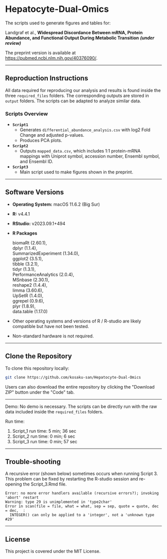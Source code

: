 # Hepatocyte-Dual-Omics

The scripts used to generate figures and tables for:

Landgraf et al., 
**Widespread Discordance Between mRNA, Protein Abundance, and Functional Output During Metabolic Transition** ***(under review)***

The preprint version is available at https://pubmed.ncbi.nlm.nih.gov/40376090/.

------------------------------------------------------------------------

## Reproduction Instructions

All data required for reproducing our analysis and results is found inside the three `required_files` folders. The corresponding outputs are stored in `output` folders. The scripts can be adapted to analyze similar data.

### Scripts Overview

-   **`Script1`**
    -   Generates `differential_abundance_analysis.csv` with log2 Fold Change and adjusted p-values.
    -   Produces PCA plots.
-   **`Script2`**
    -   Outputs `mapped_data.csv`, which includes 1:1 protein-mRNA mappings with Uniprot symbol, accession number, Ensembl symbol, and Ensembl ID. 
-   **`Script3`**
    -   Main script used to make figures shown in the preprint.
------------------------------------------------------------------------

## Software Versions

-   **Operating System:** macOS 11.6.2 (Big Sur)

-   **R:** v4.4.1

-   **RStudio:** v2023.09.1+494

-   **R Packages**

    biomaRt (2.60.1),\
    dplyr (1.1.4),\
    SummarizedExperiment (1.34.0),\
    ggplot2 (3.5.1),\
    tibble (3.2.1),\
    tidyr (1.3.1),\
    PerformanceAnalytics (2.0.4),\
    MSnbase (2.30.1),\
    reshape2 (1.4.4),\
    limma (3.60.6),\
    UpSetR (1.4.0),\
    ggrepel (0.9.6),\
    plyr (1.8.9),\
    data.table (1.17.0)

-   Other operating systems and versions of R / R-studio are likely compatible but have not been tested.
-   Non-standard hardware is not required.

------------------------------------------------------------------------

## Clone the Repository

To clone this repository locally:

``` bash
git clone https://github.com/kosaku-san/Hepatocyte-Dual-Omics
```
Users can also download the entire repository by clicking the "Download ZIP" button under the "Code" tab.

------------------------------------------------------------------------

Demo:
No demo is necessary. The scripts can be directly run with the raw data included inside the `required_files` folders. 

Run time: 
1. Script_1 run time: 5 min; 36 sec 
2. Script_2 run time: 0 min; 6 sec
3. Script_3 run time: 0 min; 57 sec

------------------------------------------------------------------------

## Trouble-shooting

A recursive error (shown below) sometimes occurs when running Script 3. This problem can be fixed by restarting the R-studio session and re-opening the Script_3.Rmd file. 

```
Error: no more error handlers available (recursive errors?); invoking 'abort' restart
Warning: type 29 is unimplemented in 'type2char'
Error in scan(file = file, what = what, sep = sep, quote = quote, dec = dec,  : 
  INTEGER() can only be applied to a 'integer', not a 'unknown type #29'
```

------------------------------------------------------------------------

## License

This project is covered under the MIT License.

